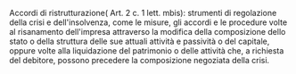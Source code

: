 Accordi di ristrutturazione( Art. 2 c. 1 lett. mbis): strumenti di regolazione della crisi e dell'insolvenza, come le misure, gli accordi e le procedure volte al risanamento dell'impresa attraverso la modifica della composizione dello stato o della struttura delle sue attuali attività e passività o del capitale, oppure volte alla liquidazione del patrimonio o delle attività che, a richiesta del debitore, possono precedere la composizione negoziata della crisi.